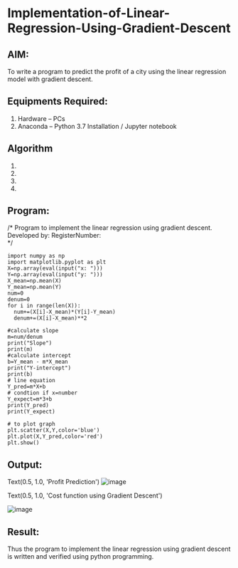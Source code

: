 # Implementation-of-Linear-Regression-Using-Gradient-Descent

## AIM:
To write a program to predict the profit of a city using the linear regression model with gradient descent.

## Equipments Required:
1. Hardware – PCs
2. Anaconda – Python 3.7 Installation / Jupyter notebook

## Algorithm
1. 
2. 
3. 
4. 

## Program:
/*
Program to implement the linear regression using gradient descent.
Developed by: 
RegisterNumber:  
*/
```
import numpy as np
import matplotlib.pyplot as plt
X=np.array(eval(input("x: ")))
Y=np.array(eval(input("y: ")))
X_mean=np.mean(X)
Y_mean=np.mean(Y)
num=0
denum=0
for i in range(len(X)):
  num+=(X[i]-X_mean)*(Y[i]-Y_mean)
  denum+=(X[i]-X_mean)**2

#calculate slope
m=num/denum
print("Slope")
print(m)
#calculate intercept
b=Y_mean - m*X_mean
print("Y-intercept")
print(b)
# line equation
Y_pred=m*X+b
# condtion if x=number 
Y_expect=m*3+b
print(Y_pred)
print(Y_expect)

# to plot graph
plt.scatter(X,Y,color='blue')
plt.plot(X,Y_pred,color='red') 
plt.show() 
```

## Output:
Text(0.5, 1.0, 'Profit Prediction')
![image](https://user-images.githubusercontent.com/121932143/230440368-4654142d-1358-4c93-9fb4-01c6f3750139.png)

Text(0.5, 1.0, 'Cost function using Gradient Descent')

![image](https://user-images.githubusercontent.com/121932143/230440764-6b025f30-f75d-41f3-b85d-ef2989c95de6.png)


## Result:
Thus the program to implement the linear regression using gradient descent is written and verified using python programming.
